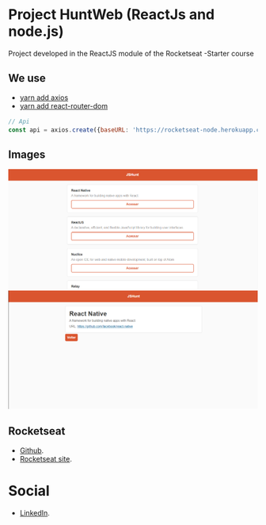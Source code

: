 # Project HuntWeb (ReactJs and node.js)

Project developed in the ReactJS module of the Rocketseat -Starter course

## We use

* [yarn add axios](https://github.com/axios/axios)
* [yarn add react-router-dom](https://github.com/ReactTraining/react-router/tree/master/packages/react-router-dom)

```javascript
// Api
const api = axios.create({baseURL: 'https://rocketseat-node.herokuapp.com/api' });
```
## Images

![alt text](https://github.com/Christianmsousa/reactjs-starter/blob/main/img-github/Main.png)
![alt text](https://github.com/Christianmsousa/reactjs-starter/blob/main/img-github/Details.png)
## Rocketseat

* [Github](https://github.com/Rocketseat).
* [Rocketseat site](https://rocketseat.com.br).

# Social

* [LinkedIn](https://www.linkedin.com/in/christiansousaa/).




